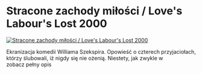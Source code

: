 Stracone zachody miłości / Love's Labour's Lost 2000 
=============
[![Stracone zachody miłości / Love's Labour's Lost 2000 ](http://vidos.pl/images/player.gif)](http://vidos.pl/stracone-zachody-milosci-love-s-labour-s-lost-2000)

 Ekranizacja komedii Williama Szekspira. Opowieść o czterech przyjaciołach, którzy ślubowali, iż nigdy się nie ożenią. Niestety, jak zwykle w zobacz pełny opis
